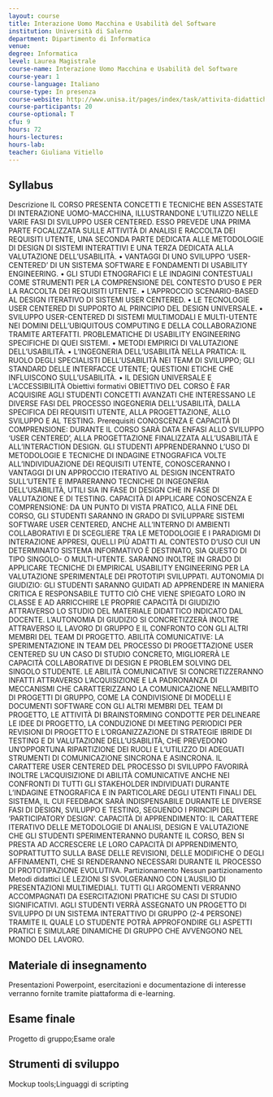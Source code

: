 ```yaml
---
layout: course
title: Interazione Uomo Macchina e Usabilità del Software
institution: Università di Salerno
department: Dipartimento di Informatica
venue: 
degree: Informatica
level: Laurea Magistrale
course-name: Interazione Uomo Macchina e Usabilità del Software
course-year: 1
course-language: Italiano
course-type: In presenza
course-website: http://www.unisa.it/pages/index/task/attivita-didattiche/id/47535/aa_off/2015/idStructure/8028/part/N0
course-participants: 20
course-optional: T
cfu: 9
hours: 72
hours-lectures: 
hours-lab: 
teacher: Giuliana Vitiello
---
```



## Syllabus 
Descrizione
IL CORSO PRESENTA CONCETTI E TECNICHE BEN ASSESTATE DI INTERAZIONE UOMO-MACCHINA, ILLUSTRANDONE L’UTILIZZO NELLE VARIE FASI DI SVILUPPO USER CENTERED. ESSO PREVEDE UNA PRIMA PARTE FOCALIZZATA SULLE ATTIVITÀ DI ANALISI E RACCOLTA DEI REQUISITI UTENTE, UNA SECONDA PARTE DEDICATA ALLE METODOLOGIE DI DESIGN DI SISTEMI INTERATTIVI E UNA TERZA DEDICATA ALLA VALUTAZIONE DELL’USABILITÀ. •	VANTAGGI DI UNO SVILUPPO ‘USER-CENTERED’ DI UN SISTEMA SOFTWARE E FONDAMENTI DI USABILITY ENGINEERING. •	GLI STUDI ETNOGRAFICI E LE INDAGINI CONTESTUALI COME STRUMENTI PER LA COMPRENSIONE DEL CONTESTO D’USO E PER LA RACCOLTA DEI REQUISITI UTENTE. •	L’APPROCCIO SCENARIO-BASED AL DESIGN ITERATIVO DI SISTEMI USER CENTERED. •	LE TECNOLOGIE USER CENTERED DI SUPPORTO AL PRINCIPIO DEL DESIGN UNIVERSALE. •	SVILUPPO USER-CENTERED DI SISTEMI MULTIMODALI E MULTI-UTENTE NEI DOMINI DELL’UBIQUITOUS COMPUTING E DELLA COLLABORAZIONE TRAMITE ARTEFATTI. PROBLEMATICHE DI USABILITY ENGINEERING SPECIFICHE DI QUEI SISTEMI. • METODI EMPIRICI DI VALUTAZIONE DELL’USABILITÀ. •	L’INGEGNERIA DELL’USABILITÀ NELLA PRATICA: IL RUOLO DEGLI SPECIALISTI DELL’USABILITÀ NEI TEAM DI SVILUPPO; GLI STANDARD DELLE INTERFACCE UTENTE; QUESTIONI ETICHE CHE INFLUISCONO SULL’USABILITÀ. •	IL DESIGN UNIVERSALE E L'ACCESSIBILITÀ
Obiettivi formativi
OBIETTIVO DEL CORSO È FAR ACQUISIRE AGLI STUDENTI CONCETTI AVANZATI CHE INTERESSANO LE DIVERSE FASI DEL PROCESSO INGEGNERIA DELL’USABILITÀ, DALLA SPECIFICA DEI REQUISITI UTENTE, ALLA PROGETTAZIONE, ALLO SVILUPPO E AL TESTING.
Prerequisiti
CONOSCENZA E CAPACITÀ DI COMPRENSIONE: DURANTE IL CORSO SARÀ DATA ENFASI ALLO SVILUPPO ‘USER CENTERED’, ALLA PROGETTAZIONE FINALIZZATA ALL’USABILITÀ E ALL’INTERACTION DESIGN. GLI STUDENTI APPRENDERANNO L’USO DI METODOLOGIE E TECNICHE DI INDAGINE ETNOGRAFICA VOLTE ALL’INDIVIDUAZIONE DEI REQUISITI UTENTE, CONOSCERANNO I VANTAGGI DI UN APPROCCIO ITERATIVO AL DESIGN INCENTRATO SULL’UTENTE E IMPARERANNO TECNICHE DI INGEGNERIA DELL’USABILITÀ, UTILI SIA IN FASE DI DESIGN CHE IN FASE DI VALUTAZIONE E DI TESTING. CAPACITÀ DI APPLICARE CONOSCENZA E COMPRENSIONE: DA UN PUNTO DI VISTA PRATICO, ALLA FINE DEL CORSO, GLI STUDENTI SARANNO IN GRADO DI SVILUPPARE SISTEMI SOFTWARE USER CENTERED, ANCHE ALL’INTERNO DI AMBIENTI COLLABORATIVI E DI SCEGLIERE TRA LE METODOLOGIE E I PARADIGMI DI INTERAZIONE APPRESI, QUELLI PIÙ ADATTI AL CONTESTO D’USO CUI UN DETERMINATO SISTEMA INFORMATIVO È DESTINATO, SIA QUESTO DI TIPO SINGOLO- O MULTI-UTENTE. SARANNO INOLTRE IN GRADO DI APPLICARE TECNICHE DI EMPIRICAL USABILITY ENGINEERING PER LA VALUTAZIONE SPERIMENTALE DEI PROTOTIPI SVILUPPATI. AUTONOMIA DI GIUDIZIO: GLI STUDENTI SARANNO GUIDATI AD APPRENDERE IN MANIERA CRITICA E RESPONSABILE TUTTO CIÒ CHE VIENE SPIEGATO LORO IN CLASSE E AD ARRICCHIRE LE PROPRIE CAPACITÀ DI GIUDIZIO ATTRAVERSO LO STUDIO DEL MATERIALE DIDATTICO INDICATO DAL DOCENTE. L’AUTONOMIA DI GIUDIZIO SI CONCRETIZZERÀ INOLTRE ATTRAVERSO IL LAVORO DI GRUPPO E IL CONFRONTO CON GLI ALTRI MEMBRI DEL TEAM DI PROGETTO. ABILITÀ COMUNICATIVE: LA SPERIMENTAZIONE IN TEAM DEL PROCESSO DI PROGETTAZIONE USER CENTERED SU UN CASO DI STUDIO CONCRETO, MIGLIORERÀ LE CAPACITÀ COLLABORATIVE DI DESIGN E PROBLEM SOLVING DEL SINGOLO STUDENTE. LE ABILITÀ COMUNICATIVE SI CONCRETIZZERANNO INFATTI ATTRAVERSO L’ACQUISIZIONE E LA PADRONANZA DI MECCANISMI CHE CARATTERIZZANO LA COMUNICAZIONE NELL’AMBITO DI PROGETTI DI GRUPPO, COME LA CONDIVISIONE DI MODELLI E DOCUMENTI SOFTWARE CON GLI ALTRI MEMBRI DEL TEAM DI PROGETTO, LE ATTIVITÀ DI BRAINSTORMING CONDOTTE PER DELINEARE LE IDEE DI PROGETTO, LA CONDUZIONE DI MEETING PERIODICI PER REVISIONI DI PROGETTO E L’ORGANIZZAZIONE DI STRATEGIE IBRIDE DI TESTING E DI VALUTAZIONE DELL’USABILITÀ, CHE PREVEDONO UN’OPPORTUNA RIPARTIZIONE DEI RUOLI E L’UTILIZZO DI ADEGUATI STRUMENTI DI COMUNICAZIONE SINCRONA E ASINCRONA. IL CARATTERE USER CENTERED DEL PROCESSO DI SVILUPPO FAVORIRÀ INOLTRE L’ACQUISIZIONE DI ABILITÀ COMUNICATIVE ANCHE NEI CONFRONTI DI TUTTI GLI STAKEHOLDER INDIVIDUATI DURANTE L’INDAGINE ETNOGRAFICA E IN PARTICOLARE DEGLI UTENTI FINALI DEL SISTEMA, IL CUI FEEDBACK SARÀ INDISPENSABILE DURANTE LE DIVERSE FASI DI DESIGN, SVILUPPO E TESTING, SEGUENDO I PRINCIPI DEL ‘PARTICIPATORY DESIGN’. CAPACITÀ DI APPRENDIMENTO: IL CARATTERE ITERATIVO DELLE METODOLOGIE DI ANALISI, DESIGN E VALUTAZIONE CHE GLI STUDENTI SPERIMENTERANNO DURANTE IL CORSO, BEN SI PRESTA AD ACCRESCERE LE LORO CAPACITÀ DI APPRENDIMENTO, SOPRATTUTTO SULLA BASE DELLE REVISIONI, DELLE MODIFICHE O DEGLI AFFINAMENTI, CHE SI RENDERANNO NECESSARI DURANTE IL PROCESSO DI PROTOTIPAZIONE EVOLUTIVA.
Partizionamento
Nessun partizionamento
Metodi didattici
LE LEZIONI SI SVOLGERANNO CON L’AUSILIO DI PRESENTAZIONI MULTIMEDIALI. TUTTI GLI ARGOMENTI VERRANNO ACCOMPAGNATI DA ESERCITAZIONI PRATICHE SU CASI DI STUDIO SIGNIFICATIVI. AGLI STUDENTI VERRÀ ASSEGNATO UN PROGETTO DI SVILUPPO DI UN SISTEMA INTERATTIVO DI GRUPPO (2-4 PERSONE) TRAMITE IL QUALE LO STUDENTE POTRÀ APPROFONDIRE GLI ASPETTI PRATICI E SIMULARE DINAMICHE DI GRUPPO CHE AVVENGONO NEL MONDO DEL LAVORO.

## Materiale di insegnamento 
Presentazioni Powerpoint, esercitazioni e documentazione di interesse verranno fornite tramite piattaforma di e-learning.

## Esame finale 
Progetto di gruppo;Esame orale

## Strumenti di sviluppo 
Mockup tools;Linguaggi di scripting
